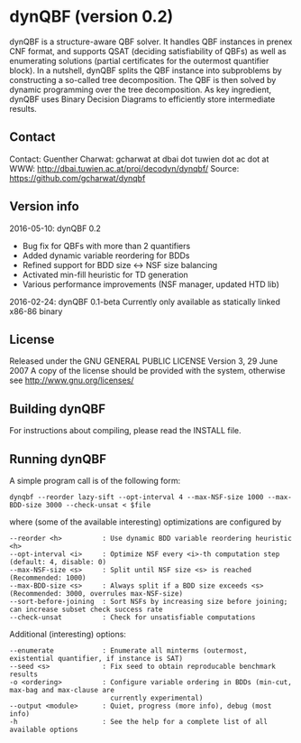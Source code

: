 dynQBF (version 0.2) 
====================

dynQBF is a structure-aware QBF solver. It handles QBF instances
in prenex CNF format, and supports QSAT (deciding satisfiability
of QBFs) as well as enumerating solutions (partial certificates
for the outermost quantifier block). In a nutshell, dynQBF splits
the QBF instance into subproblems by constructing a so-called
tree decomposition. The QBF is then solved by dynamic programming
over the tree decomposition. As key ingredient, dynQBF uses
Binary Decision Diagrams to efficiently store intermediate results.

Contact 
-------

Contact:    Guenther Charwat: gcharwat at dbai dot tuwien dot ac dot at
WWW:        http://dbai.tuwien.ac.at/proj/decodyn/dynqbf/
Source:     https://github.com/gcharwat/dynqbf

Version info 
--------------

2016-05-10: dynQBF 0.2
 - Bug fix for QBFs with more than 2 quantifiers
 - Added dynamic variable reordering for BDDs
 - Refined support for BDD size <-> NSF size balancing
 - Activated min-fill heuristic for TD generation
 - Various performance improvements (NSF manager, updated HTD lib)

2016-02-24: dynQBF 0.1-beta
 Currently only available as statically linked x86-86 binary

License
-------

Released under the GNU GENERAL PUBLIC LICENSE  Version 3, 29 June 2007
A copy of the license should be provided with the system, otherwise see
http://www.gnu.org/licenses/

Building dynQBF 
---------------

For instructions about compiling, please read the INSTALL file.

Running dynQBF
--------------

A simple program call is of the following form:

    dynqbf --reorder lazy-sift --opt-interval 4 --max-NSF-size 1000 --max-BDD-size 3000 --check-unsat < $file

where (some of the available interesting) optimizations are configured by
 
    --reorder <h>          : Use dynamic BDD variable reordering heuristic <h>
    --opt-interval <i>     : Optimize NSF every <i>-th computation step (default: 4, disable: 0)
    --max-NSF-size <s>     : Split until NSF size <s> is reached (Recommended: 1000)
    --max-BDD-size <s>     : Always split if a BDD size exceeds <s> (Recommended: 3000, overrules max-NSF-size)
    --sort-before-joining  : Sort NSFs by increasing size before joining; can increase subset check success rate
    --check-unsat          : Check for unsatisfiable computations

Additional (interesting) options:

    --enumerate            : Enumerate all minterms (outermost, existential quantifier, if instance is SAT)
    --seed <s>             : Fix seed to obtain reproducable benchmark results
    -o <ordering>          : Configure variable ordering in BDDs (min-cut, max-bag and max-clause are 
                             currently experimental)
    --output <module>      : Quiet, progress (more info), debug (most info)
    -h                     : See the help for a complete list of all available options
